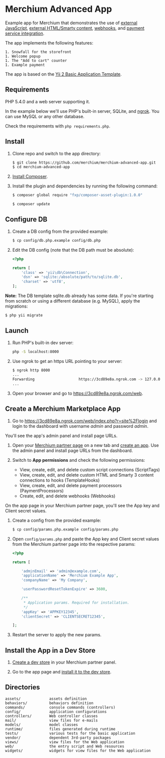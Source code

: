 Merchium Advanced App
=====================

Example app for Merchium that demonstrates the use of [external JavaScript](https://docs.google.com/document/d/1xxKaQ2J-oHGnL2TZGGRbKGwxg94ZDeOcAARL6JWHEl8/edit), [external HTML/Smarty content](https://docs.google.com/document/d/13XUTMq7AxbRMK26PCzGHQHULeeF4yOYEa17d0MPHj3U/edit), [webhooks](https://docs.google.com/document/d/13XUTMq7AxbRMK26PCzGHQHULeeF4yOYEa17d0MPHj3U/edit), and [payment service integration](https://docs.google.com/document/d/1tDJWZgzEjtUHmp4RfsTY36Vr-ObhL_53H6dPhhKXNXE/edit).

The app implements the following features:

	1. Snowfall for the storefront
	1. Welcome popup
	1. The "Add to cart" counter
	1. Example payment

The app is based on the [Yii 2 Basic Application Template](https://github.com/yiisoft/yii2-app-basic).

Requirements
------------

PHP 5.4.0 and a web server supporting it.

In the example below we'll use PHP's built-in server, SQLite, and [ngrok](https://ngrok.com/). You can use MySQL or any other database.

Check the requirements with `php requirements.php`.

Install
-------

1. Clone repo and switch to the app directory:

	```bash
	$ git clone https://github.com/merchium/merchium-advanced-app.git
	$ cd merchium-advanced-app
	```

1. [Install Composer](https://getcomposer.org/doc/00-intro.md#installation-linux-unix-osx).

1. Install the plugin and dependencies by running the following command:

	```bash
	$ composer global require "fxp/composer-asset-plugin:1.0.0"

	$ composer update
	```

Configure DB
------------

1. Create a DB config from the provided example:
	
	```bash
	$ cp config/db.php.example config/db.php
	```

1. Edit the DB config (note that the DB path must be absolute):

	```php
	<?php

	return [
		'class' => 'yii\db\Connection',
		'dsn' => 'sqlite:/absolute/path/to/sqlite.db',
		'charset' => 'utf8',
	];
	```

**Note:** The DB template sqlite.db already has some data. If you're starting from scratch or using a different database (e.g. MySQL), apply the migrations:

```bash
$ php yii migrate
```

Launch
------

1. Run PHP's built-in dev server:

	```bash
	php -S localhost:8000
	```

1. Use ngrok to get an https URL pointing to your server:

	```bash
	$ ngrok http 8000
	...
	Forwarding                    https://3cd89e8a.ngrok.com -> 127.0.0.1:8000
	...
	```

1. Open your browser and go to https://3cd89e8a.ngrok.com/web.

Create a Merchium Marketplace App
---------------------------------

1. Go to https://3cd89e8a.ngrok.com/web/index.php?r=site%2Flogin and login to the dashboard with username *admin* and password *admin*.

You'll see the app's admin panel and install page URLs.

1. Open your [Merchium partner page](http://marketplace.merchium.com/partner.php) on a new tab and [create an app](https://docs.google.com/document/d/1mU7cJTNlXuaiGIQ645gxu8XonV0xm7sGnKsjdJESxxs/edit#heading=h.92nl0c1q6xrh). Use the admin panel and install page URLs from the dashboard.

1. Switch to **App permissions** and check the following permissions:

	- View, create, edit, and delete custom script connections (ScriptTags)
	- View, create, edit, and delete custom HTML and Smarty 3 content connections to hooks (TemplateHooks)
	- View, create, edit, and delete payment processors (PaymentProcessors)
	- Create, edit, and delete webhooks (Webhooks)

On the app page in your Merchium partner page, you'll see the App key and Client secret values.

1. Create a config from the provided example:

	```bash
	$ cp config/params.php.example config/params.php
	```

1. Open `config/params.php` and paste the App key and Client secret values from the Merchium partner page into the respective params:

	```php
	<?php

	return [

		'adminEmail' => 'admin@example.com',
		'applicationName' => 'Merchium Example App',
		'companyName' => 'My Company',

		'userPasswordResetTokenExpire' => 3600,

		/**
		 * Application params. Required for installation.
		 */
		'appKey' => 'APPKEY12345',
		'clientSecret' => 'CLIENTSECRET12345',

	];
	```
1. Restart the server to apply the new params.

Install the App in a Dev Store
------------------------------

1. [Create a dev store](https://docs.google.com/document/d/1mU7cJTNlXuaiGIQ645gxu8XonV0xm7sGnKsjdJESxxs/edit#heading=h.qp62dajl6jj5) in your Merchium partner panel.

1. Go to the app page and [install it to the dev store](https://docs.google.com/document/d/1DrNs_ae2YlyY-I0argpUHmcVEFr3Ta3-Mrl47cWeYp0/edit#heading=h.4si4ojwgrtgl).

Directories
-----------

	assets/             assets definition
	behaviors/          behaviors definition
	commands/           console commands (controllers)
	config/             application configurations
	controllers/        Web controller classes
	mail/               view files for e-mails
	models/             model classes
	runtime/            files generated during runtime
	tests/              various tests for the basic application
	vendor/             dependent 3rd-party packages
	views/              view files for the Web application
	web/                the entry script and Web resources
	widgets/            widgets for view files for the Web application
